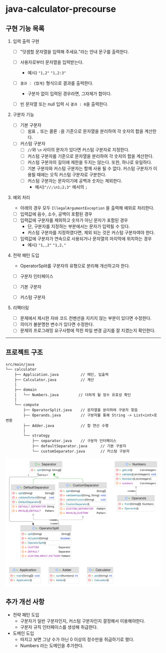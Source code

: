 # java-calculator-precourse

## 구현 기능 목록

1. 입력 출력 구현
    - [ ] "덧셈할 문자열을 입력해 주세요."라는 안내 문구를 출력한다.
    - [ ] 사용자로부터 문자열을 입력받는다.
        - 예시) `"1,2"` `"1,2:3"`
    - [ ] `결과 : {합계}` 형식으로 결과를 출력한다.
        - 구분자 없이 입력된 경우라면, 그자체가 합이다.
    - [ ] 빈 문자열 또는 null 입력 시 `결과 : 0`을 출력한다.


2. 구분자 기능

    - [ ] 기본 구분자
        - [ ] 쉼표 `,` 또는 콜론 `:`을 기준으로 문자열을 분리하여 각 숫자의 합을 계산한다.
    - [ ] 커스텀 구분자
        - [ ] `//`와 `\n` 사이의 문자가 있다면 커스텀 구분자로 지정한다.
        - [ ] 커스텀 구분자를 기준으로 문자열을 분리하여 각 숫자의 합을 계산한다.
        - [ ] 커스텀 구분자의 길이에 제한을 두지는 않는다. 또한, 하나로 유일하다.
        - [ ] 기본 구분자와 커스텀 구분자는 함께 사용 될 수 없다. 커스텀 구분자가 이용될 때에는 오직 커스텀 구분자로 구분한다.
        - [ ] 커스텀 구분자는 문자이기에 공백과 숫자는 제외한다.
            - 예시)`"//;\n1;2;3"` 에서의 `;`


3. 예외 처리

    - 아래의 경우 모두 `IllegalArgumentException` 을 출력해 예외로 처리한다.
    - [ ] 입력값에 음수, 소수, 공백이 포함된 경우
    - [ ] 입력값에 구분자를 제외하고 숫자가 아닌 문자가 포함된 경우
        - 단, 구분자를 지정하는 부분에서는 문자가 입력될 수 있다.
        - 커스텀 구분자를 지정하였다면, 제외 되는 것은 커스텀 구분자여야 한다.
    - [ ] 입력값에 구분자가 연속으로 사용되거나 문자열의 마지막에 위치하는 경우
        - 예시) `"1,,2"` `"1,2,"`


4. 전략 패턴 도입

    - OperatorSplit를 구분자의 유형으로 분리해 개선하고자 한다.
    - [ ] 구분자 인터페이스
    - [ ] 기본 구분자
    - [ ] 커스텀 구분자


5. 리팩터링

    - [ ] 문제에서 제시한 자바 코드 컨벤션을 지키지 않는 부분이 있다면 수정한다.
    - [ ] 의미가 불분명한 변수가 있다면 수정한다.
    - [ ] 문제의 프로그래밍 요구사항에 적힌 파일 변경 금지를 잘 지켰는지 확인한다.

---

## 프로젝트 구조

```
src/main/java
└── calculator
    ├── Application.java          // 메인, 입출력
    ├── Calculator.java           // 계산
    │
    ├── domain
    │   └── Numbers.java         // 더하게 될 정수 유효성 확인
    │
    └── compute
        ├── OperatorSplit.java    // 문자열을 분리하여 구분자 찾음
        ├── Operands.java         // 구분자를 통해 String -> List<int>로 변환
        ├── Adder.java            // 합 연산 수행
        │
        └── strategy
            ├── separator.java    // 구분자 인터페이스
            ├── defaultSeparator.java      // 기본 구분자
            └── customSeparator.java       // 커스텀 구분자
```

![다이어그램](/images/main.png)

## 추가 개선 사항

- 전략 패턴 도입
    - 구분자가 일반 구분자인지, 커스텀 구분자인지 결정해서 이용해야한다.
    - 구분자 규칙 인터페이스를 생성해 취급한다.
- 도메인 도입
    - 따지고 보면 그냥 수가 아닌 0 이상의 정수만을 취급하기로 했다.
    - Numbers 라는 도메인을 추가한다.